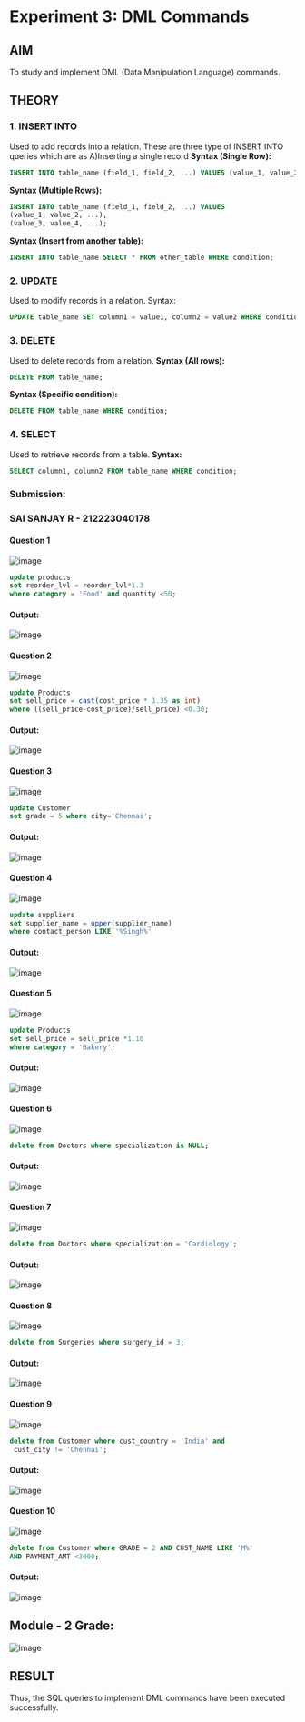 # Experiment 3: DML Commands

## AIM
To study and implement DML (Data Manipulation Language) commands.

## THEORY

### 1. INSERT INTO
Used to add records into a relation.
These are three type of INSERT INTO queries which are as
A)Inserting a single record
**Syntax (Single Row):**
```sql
INSERT INTO table_name (field_1, field_2, ...) VALUES (value_1, value_2, ...);
```
**Syntax (Multiple Rows):**
```sql
INSERT INTO table_name (field_1, field_2, ...) VALUES
(value_1, value_2, ...),
(value_3, value_4, ...);
```
**Syntax (Insert from another table):**
```sql
INSERT INTO table_name SELECT * FROM other_table WHERE condition;
```
### 2. UPDATE
Used to modify records in a relation.
Syntax:
```sql
UPDATE table_name SET column1 = value1, column2 = value2 WHERE condition;
```
### 3. DELETE
Used to delete records from a relation.
**Syntax (All rows):**
```sql
DELETE FROM table_name;
```
**Syntax (Specific condition):**
```sql
DELETE FROM table_name WHERE condition;
```
### 4. SELECT
Used to retrieve records from a table.
**Syntax:**
```sql
SELECT column1, column2 FROM table_name WHERE condition;
```

### Submission:

### SAI SANJAY R - 212223040178 

#### Question 1

![image](https://github.com/user-attachments/assets/b121fb43-3052-40f7-9940-f57a79a0d543)

```sql
update products
set reorder_lvl = reorder_lvl*1.3
where category = 'Food' and quantity <50;
```

#### Output: 

![image](https://github.com/user-attachments/assets/41ef7d07-1397-4e1b-8e14-183447c07c67)

#### Question 2

![image](https://github.com/user-attachments/assets/c9466076-c4cb-4f53-adc3-018edbda9d22)

```sql
update Products 
set sell_price = cast(cost_price * 1.35 as int)
where ((sell_price-cost_price)/sell_price) <0.30;
```

#### Output: 

![image](https://github.com/user-attachments/assets/3478ee37-5aa2-4be6-acaa-0c4fca2dac0f)

#### Question 3

![image](https://github.com/user-attachments/assets/6f033971-e9ea-42ae-a8fa-19a74be192b4)

```sql
update Customer
set grade = 5 where city='Chennai';
```

#### Output: 

![image](https://github.com/user-attachments/assets/87bdf22f-b545-4373-a7d3-0fce68e0b1ab)

#### Question 4

![image](https://github.com/user-attachments/assets/056e4806-ac7d-4dec-8422-768fc7589189)

```sql
update suppliers
set supplier_name = upper(supplier_name)
where contact_person LIKE '%Singh%'
```

#### Output: 

![image](https://github.com/user-attachments/assets/c1119c9b-11c3-48ea-bd74-992c5b288389)

#### Question 5

![image](https://github.com/user-attachments/assets/c26f5f2b-9321-4ff4-bb20-201089980356)

```sql
update Products
set sell_price = sell_price *1.10
where category = 'Bakery';
```

#### Output: 

![image](https://github.com/user-attachments/assets/b467e396-b60a-425f-a641-6fc8dbf6056b)

#### Question 6

![image](https://github.com/user-attachments/assets/f5dfc680-7c1b-47d7-90d4-1d6a4569f1db)

```sql
delete from Doctors where specialization is NULL;
```

#### Output: 

![image](https://github.com/user-attachments/assets/4cd0a81b-3d80-4637-abab-2de34e65b855)

#### Question 7

![image](https://github.com/user-attachments/assets/db1e5c54-e8f3-40fa-bbc5-6eb9a4093034)

```sql
delete from Doctors where specialization = 'Cardiology';
```

#### Output: 

![image](https://github.com/user-attachments/assets/a8b3284e-f2fb-499f-87fe-e65e1e7548b8)

#### Question 8

![image](https://github.com/user-attachments/assets/18bee4af-2897-4256-b0bd-602982a4c649)

```sql
delete from Surgeries where surgery_id = 3;
```

#### Output: 

![image](https://github.com/user-attachments/assets/3ab7f0a5-4f9d-490a-990d-902a7c32b563)

#### Question 9

![image](https://github.com/user-attachments/assets/0a7d2886-c35f-43cc-a60a-127ced6db137)

```sql
delete from Customer where cust_country = 'India' and 
 cust_city != 'Chennai';
```

#### Output: 

![image](https://github.com/user-attachments/assets/1aed4662-5519-4ef8-ade9-302a0ea4e0bf)

#### Question 10

![image](https://github.com/user-attachments/assets/7ccfadb5-3df9-43e3-b83b-1690e71d807f)

```sql
delete from Customer where GRADE = 2 AND CUST_NAME LIKE 'M%'
AND PAYMENT_AMT <3000;
```

#### Output: 

![image](https://github.com/user-attachments/assets/52bb6307-d7f1-40cf-b5c4-3ddcd43161da)

## Module - 2 Grade:

![image](https://github.com/user-attachments/assets/dd1ef008-b6b0-4e15-9b37-5b52a36eb413)

## RESULT
Thus, the SQL queries to implement DML commands have been executed successfully.
